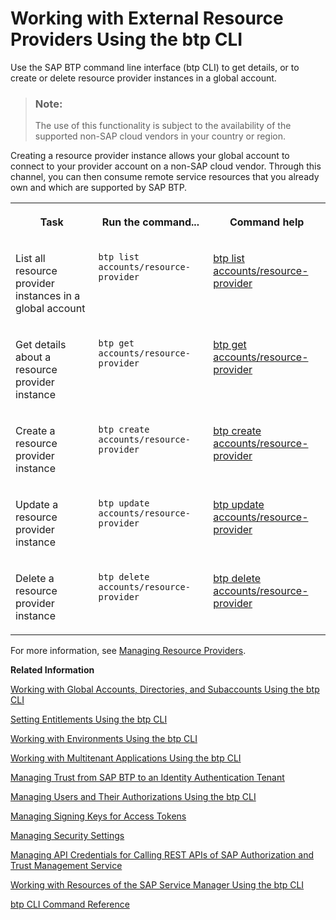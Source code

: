 <!-- loio48d7688f166642dca0c431f55d1d141f -->

# Working with External Resource Providers Using the btp CLI

Use the SAP BTP command line interface \(btp CLI\) to get details, or to create or delete resource provider instances in a global account.

> ### Note:  
> The use of this functionality is subject to the availability of the supported non-SAP cloud vendors in your country or region.

Creating a resource provider instance allows your global account to connect to your provider account on a non-SAP cloud vendor. Through this channel, you can then consume remote service resources that you already own and which are supported by SAP BTP.


<table>
<tr>
<th valign="top">

Task

</th>
<th valign="top">

Run the command...

</th>
<th valign="top">

Command help

</th>
</tr>
<tr>
<td valign="top">

List all resource provider instances in a global account

</td>
<td valign="top">

`btp list accounts/resource-provider`

</td>
<td valign="top">

[btp list accounts/resource-provider](https://help.sap.com/docs/BTP/btp-cli/btp-list-accounts-resource-provider.html)

</td>
</tr>
<tr>
<td valign="top">

Get details about a resource provider instance

</td>
<td valign="top">

`btp get accounts/resource-provider`

</td>
<td valign="top">

[btp get accounts/resource-provider](https://help.sap.com/docs/BTP/btp-cli/btp-get-accounts-resource-provider.html)

</td>
</tr>
<tr>
<td valign="top">

Create a resource provider instance

</td>
<td valign="top">

`btp create accounts/resource-provider`

</td>
<td valign="top">

[btp create accounts/resource-provider](https://help.sap.com/docs/BTP/btp-cli/btp-create-accounts-resource-provider.html)

</td>
</tr>
<tr>
<td valign="top">

Update a resource provider instance

</td>
<td valign="top">

`btp update accounts/resource-provider`

</td>
<td valign="top">

[btp update accounts/resource-provider](https://help.sap.com/docs/BTP/btp-cli/btp-update-accounts-resource-provider.html)

</td>
</tr>
<tr>
<td valign="top">

Delete a resource provider instance

</td>
<td valign="top">

`btp delete accounts/resource-provider`

</td>
<td valign="top">

[btp delete accounts/resource-provider](https://help.sap.com/docs/BTP/btp-cli/btp-delete-accounts-resource-provider.html)

</td>
</tr>
</table>

For more information, see [Managing Resource Providers](managing-resource-providers-e2c250d.md).

**Related Information**  


[Working with Global Accounts, Directories, and Subaccounts Using the btp CLI](working-with-global-accounts-directories-and-subaccounts-using-the-btp-cli-85a683e.md "Use the SAP BTP command line interface (btp CLI) to manage operations with global accounts, directories, and subaccounts.")

[Setting Entitlements Using the btp CLI](setting-entitlements-using-the-btp-cli-5af849c.md "Use the SAP BTP command line interface (btp CLI) to set entitlements to define the functionality or permissions available for users of global accounts, directories, and subaccounts.")

[Working with Environments Using the btp CLI](working-with-environments-using-the-btp-cli-48db155.md "Use the SAP BTP command line interface (btp CLI) to manage runtime environment instances in a subaccount. For example, enable the Cloud Foundry environment by creating a Cloud Foundry org (environment instance).")

[Working with Multitenant Applications Using the btp CLI](working-with-multitenant-applications-using-the-btp-cli-c1b0fcc.md "Use the SAP BTP command line interface (btp CLI) to manage the multitenant applications to which a subaccount is entitled to subscribe.")

[Managing Trust from SAP BTP to an Identity Authentication Tenant](managing-trust-from-sap-btp-to-an-identity-authentication-tenant-6140107.md "SAP BTP supports identity federation. Its concept is to reuse the user bases of identity providers. To use a custom identity provider, your global account or subaccount in SAP BTP must have a trust relationship to the identity provider you want to use.")

[Managing Users and Their Authorizations Using the btp CLI](managing-users-and-their-authorizations-using-the-btp-cli-94bb593.md "User authorizations are managed by assigning role collections to users (for example, Subaccount Administrator). Use the SAP BTP command-line interface (btp CLI) to manage roles and role collections, and to assign role collections to users.")

[Managing Signing Keys for Access Tokens](managing-signing-keys-for-access-tokens-dfca1d3.md "Use the SAP BTP command line interface (btp CLI) to manage signing keys for access tokens in the subaccount.")

[Managing Security Settings](managing-security-settings-168dd75.md "Use the SAP BTP command line interface (btp CLI) to display and update the security settings for the subaccount.")

[Managing API Credentials for Calling REST APIs of SAP Authorization and Trust Management Service](managing-api-credentials-for-calling-rest-apis-of-sap-authorization-and-trust-manag-ce43eb5.md "Use the SAP BTP command line interface (btp CLI) to manage API credentials, which enable you to access the REST APIs of the SAP Authorization and Trust Management service.")

[Working with Resources of the SAP Service Manager Using the btp CLI](working-with-resources-of-the-sap-service-manager-using-the-btp-cli-fe6a53b.md "Use the SAP BTP command line interface to perform various operations related to your platforms, attached service brokers, service instances, and service bindings.")

[btp CLI Command Reference](https://help.sap.com/docs/BTP/btp-cli/intro.html)

